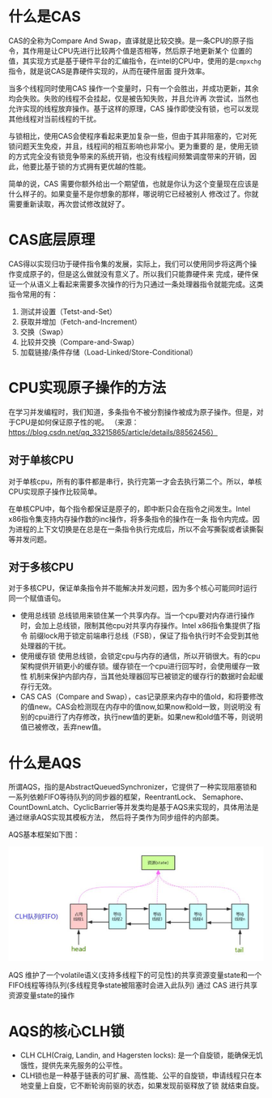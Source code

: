# 什么是CAS
CAS的全称为Compare And Swap，直译就是比较交换。是一条CPU的原子指令，其作用是让CPU先进行比较两个值是否相等，然后原子地更新某个
位置的值，其实现方式是基于硬件平台的汇编指令，在intel的CPU中，使用的是`cmpxchg`指令，就是说CAS是靠硬件实现的，从而在硬件层面
提升效率。

当多个线程同时使用CAS 操作一个变量时，只有一个会胜出，并成功更新，其余均会失败。失败的线程不会挂起，仅是被告知失败，并且允许再
次尝试，当然也允许实现的线程放弃操作。基于这样的原理，CAS 操作即使没有锁，也可以发现其他线程对当前线程的干扰。

与锁相比，使用CAS会使程序看起来更加复杂一些，但由于其非阻塞的，它对死锁问题天生免疫，并且，线程间的相互影响也非常小。更为重要的
是，使用无锁的方式完全没有锁竞争带来的系统开销，也没有线程间频繁调度带来的开销，因此，他要比基于锁的方式拥有更优越的性能。

简单的说，CAS 需要你额外给出一个期望值，也就是你认为这个变量现在应该是什么样子的。如果变量不是你想象的那样，哪说明它已经被别人
修改过了。你就需要重新读取，再次尝试修改就好了。

# CAS底层原理
CAS得以实现归功于硬件指令集的发展，实际上，我们可以使用同步将这两个操作变成原子的，但是这么做就没有意义了。所以我们只能靠硬件来
完成，硬件保证一个从语义上看起来需要多次操作的行为只通过一条处理器指令就能完成。这类指令常用的有： 
1. 测试并设置（Tetst-and-Set） 
2. 获取并增加（Fetch-and-Increment） 
3. 交换（Swap） 
4. 比较并交换（Compare-and-Swap） 
5. 加载链接/条件存储（Load-Linked/Store-Conditional）

# CPU实现原子操作的方法
在学习并发编程时，我们知道，多条指令不被分割操作被成为原子操作。但是，对于CPU是如何保证原子性的呢。
（来源：https://blog.csdn.net/qq_33215865/article/details/88562456）

## 对于单核CPU
对于单核cpu，所有的事件都是串行，执行完第一才会去执行第二个。所以，单核CPU实现原子操作比较简单。

在单核CPU中，每个指令都保证是原子的，即中断只会在指令之间发生。Intel x86指令集支持内存操作数的inc操作，将多条指令的操作在一条
指令内完成。因为进程的上下文切换是在总是在一条指令执行完成后，所以不会写撕裂或者读撕裂等并发问题。

## 对于多核CPU
对于多核CPU，保证单条指令并不能解决并发问题，因为多个核心可能同时运行同一个赋值语句。
* 使用总线锁
总线锁用来锁住某一个共享内存。当一个cpu要对内存进行操作时，会加上总线锁，限制其他cpu对共享内存操作。Intel x86指令集提供了指令
前缀lock用于锁定前端串行总线（FSB），保证了指令执行时不会受到其他处理器的干扰。
* 使用缓存锁
使用总线锁，会锁定cpu与内存的通信，所以开销很大。有的cpu架构提供开销更小的缓存锁。缓存锁在一个cpu进行回写时，会使用缓存一致性
机制来保护内部内存，当其他处理器回写已被锁定的缓存行的数据时会起缓存行无效。
* CAS
CAS（Compare and Swap），cas记录原来内存中的值old，和将要修改的值new。CAS会检测现在内存中的值now,如果now和old一致，则说明没
有别的cpu进行了内存修改，执行new值的更新。如果new和old值不等，则说明值已被修改，丢弃new值。

# 什么是AQS
所谓AQS，指的是AbstractQueuedSynchronizer，它提供了一种实现阻塞锁和一系列依赖FIFO等待队列的同步器的框架，ReentrantLock、
Semaphore、CountDownLatch、CyclicBarrier等并发类均是基于AQS来实现的，具体用法是通过继承AQS实现其模板方法，
然后将子类作为同步组件的内部类。

AQS基本框架如下图：

![AQS](AQS.jpg)

AQS 维护了一个volatile语义(支持多线程下的可见性)的共享资源变量state和一个FIFO线程等待队列(多线程竞争state被阻塞时会进入此队列)
通过 CAS 进行共享资源变量state的操作

# AQS的核心CLH锁
* CLH CLH(Craig, Landin, and Hagersten locks): 是一个自旋锁，能确保无饥饿性，提供先来先服务的公平性。
* CLH锁也是一种基于链表的可扩展、高性能、公平的自旋锁，申请线程只在本地变量上自旋，它不断轮询前驱的状态，如果发现前驱释放了锁
就结束自旋。
